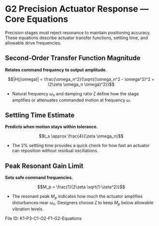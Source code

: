 # G2 Precision Actuator Response — Core Equations

Precision stages must reject resonance to maintain positioning accuracy. These equations describe actuator transfer functions, settling time, and allowable drive frequencies.

## Second-Order Transfer Function Magnitude
**Relates command frequency to output amplitude.**

$$|H(j\omega)| = \frac{\omega_n^2}{\sqrt{(\omega_n^2 - \omega^2)^2 + (2\zeta \omega_n \omega)^2}}$$

- Natural frequency $\omega_n$ and damping ratio $\zeta$ define how the stage amplifies or attenuates commanded motion at frequency $\omega$.

## Settling Time Estimate
**Predicts when motion stays within tolerance.**

$$t_s \approx \frac{4}{\zeta \omega_n}$$

- The $2\%$ settling time provides a quick check for how fast an actuator can reposition without residual oscillations.

## Peak Resonant Gain Limit
**Sets safe command frequencies.**

$$M_p = \frac{1}{2\zeta \sqrt{1-\zeta^2}}$$

- The resonant peak $M_p$ indicates how much the actuator amplifies disturbances near $\omega_n$. Designers choose $\zeta$ to keep $M_p$ below allowable vibration levels.

File ID: K1-P3-C1-O2-F1-G2-Equations
